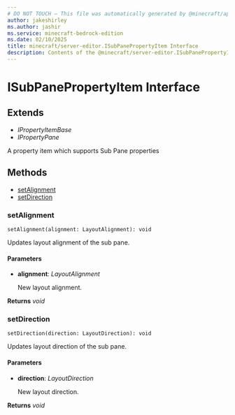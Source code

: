 ```yaml
---
# DO NOT TOUCH — This file was automatically generated by @minecraft/api-docs-generator, to report problems file an issue at https://github.com/Mojang/minecraft-scripting-libraries
author: jakeshirley
ms.author: jashir
ms.service: minecraft-bedrock-edition
ms.date: 02/10/2025
title: minecraft/server-editor.ISubPanePropertyItem Interface
description: Contents of the @minecraft/server-editor.ISubPanePropertyItem class.
---
```

# ISubPanePropertyItem Interface

## Extends
- *IPropertyItemBase*
- *IPropertyPane*

A property item which supports Sub Pane properties

## Methods
- [setAlignment](#setalignment)
- [setDirection](#setdirection)

### **setAlignment**
`
setAlignment(alignment: LayoutAlignment): void
`

Updates layout alignment of the sub pane.

#### **Parameters**
- **alignment**: *LayoutAlignment*
  
  New layout alignment.

**Returns** *void*

### **setDirection**
`
setDirection(direction: LayoutDirection): void
`

Updates layout direction of the sub pane.

#### **Parameters**
- **direction**: *LayoutDirection*
  
  New layout direction.

**Returns** *void*
